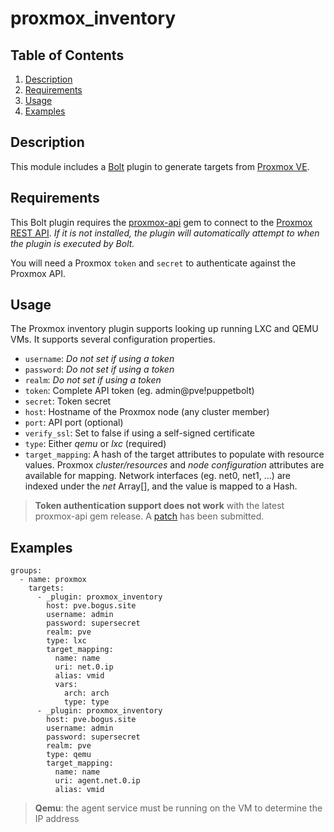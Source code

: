# proxmox_inventory

## Table of Contents

1. [Description](#description)
1. [Requirements](#requirements)
1. [Usage](#usage)
1. [Examples](#examples)

## Description

This module includes a [Bolt] plugin to generate targets from [Proxmox VE].

## Requirements

This Bolt plugin requires the [proxmox-api] gem to connect to the [Proxmox
REST API]. _If it is not installed, the plugin will automatically attempt to
when the plugin is executed by Bolt._

You will need a Proxmox `token` and `secret` to authenticate against the
Proxmox API.

## Usage

The Proxmox inventory plugin supports looking up running LXC and QEMU VMs.
It supports several configuration properties.

* `username`: _Do not set if using a token_
* `password`: _Do not set if using a token_
* `realm`: _Do not set if using a token_
* `token`: Complete API token (eg. admin@pve!puppetbolt)
* `secret`: Token secret
* `host`: Hostname of the Proxmox node (any cluster member)
* `port`: API port (optional)
* `verify_ssl`: Set to false if using a self-signed certificate
* `type`: Either *qemu* or *lxc* (required)
* `target_mapping`: A hash of the target attributes to populate with resource
  values. Proxmox *cluster/resources* and *node configuration* attributes are
  available for mapping. Network interfaces (eg. net0, net1, ...) are
  indexed under the *net* Array[], and the value is mapped to a Hash.

> **Token authentication support does not work** with the latest proxmox-api
  gem release. A [patch] has been submitted.

## Examples

```
groups:
  - name: proxmox
    targets:
      - _plugin: proxmox_inventory
        host: pve.bogus.site
        username: admin
        password: supersecret
        realm: pve
        type: lxc
        target_mapping:
          name: name
          uri: net.0.ip
          alias: vmid
          vars:
            arch: arch
            type: type
      - _plugin: proxmox_inventory
        host: pve.bogus.site
        username: admin
        password: supersecret
        realm: pve
        type: qemu
        target_mapping:
          name: name
          uri: agent.net.0.ip
          alias: vmid
```

> **Qemu**: the agent service must be running on the VM to determine the IP address

[proxmox-api]: https://rubygems.org/gems/proxmox-api/
[Proxmox REST API]: https://pve.proxmox.com/pve-docs/api-viewer/
[Bolt]: https://puppet.com/docs/bolt/latest/bolt.html
[Proxmox VE]: https://www.proxmox.com/en/proxmox-ve
[patch]: https://github.com/L-Eugene/proxmox-api/pull/1
